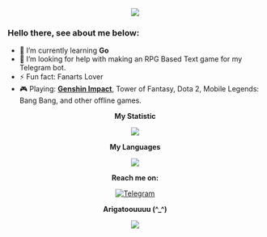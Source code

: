 <p align="center">
  <img src="https://pbs.twimg.com/media/FAAX0exVIAQNGxr?format=png&name=4096x4096">
</p>

### Hello there, see about me below:
- 🌱 I’m currently learning **Go**<br>
- 🤔 I’m looking for help with making an RPG Based Text game for my Telegram bot.<br>
- ⚡ Fun fact: Fanarts Lover
- 🎮 Playing: [**Genshin Impact**](https://github.com/rushkii/kiizuha-genshin/blob/master/README.md), Tower of Fantasy, Dota 2, Mobile Legends: Bang Bang, and other offline games.

<p align="center">
  <b>My Statistic</b>
</p>
<p align="center">
  <img src="https://github-readme-stats.vercel.app/api?username=rushkii&show_icons=true&theme=tokyonight"><br>
</p>

<p align="center">
  <b>My Languages</b>
</p>
<p align="center">
  <img src="https://github-readme-stats.vercel.app/api/top-langs/?username=rushkii&layout=compact&theme=nightowl">
</p>

<p align="center">
  <b>Reach me on:</b>
</p>
<p align="center">
  <a href="https://t.me/nekoha" target="_blank"><img src="https://img.shields.io/badge/Telegram-3f5ed8.svg?&?style=social&logo=telegram&color=blue" alt="Telegram"></a>
</p>

<p align="center"><b>Arigatoouuuu (^_^)</b></p>
<p align="center">
  <img src="https://64.media.tumblr.com/59fecf45d53e0262082dfae131ad71aa/tumblr_mk8tt6RUkA1rvrw2eo1_r1_400.gif">
</p>
